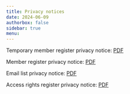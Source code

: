 ```yaml
---
title: Privacy notices
date: 2024-06-09
authorbox: false
sidebar: true
menu:
---
```


Temporary member register privacy notice: [PDF](Temporary_member_register_privacy_notice_2025.pdf)

Member register privacy notice: [PDF](Member_register_privacy_notice_2025.pdf)

Email list privacy notice: [PDF](Email_list_privacy_notice_2025.pdf)

Access rights register privacy notice: [PDF](Access_rights_register_privacy_notice_2025.pdf)
